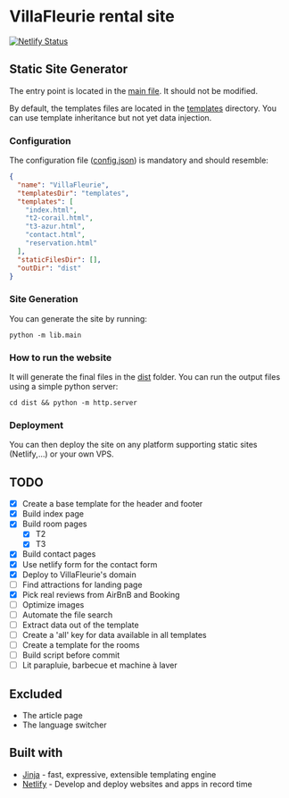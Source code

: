 # VillaFleurie rental site

[![Netlify Status](https://api.netlify.com/api/v1/badges/aa5c29ee-eced-46dd-ad53-1e0822001364/deploy-status)](https://app.netlify.com/sites/villafleurie-site/deploys)

## Static Site Generator

The entry point is located in the [main file](./lib/main.py). It should not be modified.

By default, the templates files are located in the [templates](./templates) directory.
You can use template inheritance but not yet data injection.
### Configuration

The configuration file ([config.json](./config.json)) is mandatory and should resemble:

```json
{
  "name": "VillaFleurie",
  "templatesDir": "templates",
  "templates": [
    "index.html",
    "t2-corail.html",
    "t3-azur.html",
    "contact.html",
    "reservation.html"
  ],
  "staticFilesDir": [],
  "outDir": "dist"
}
```

### Site Generation

You can generate the site by running:

```shell
python -m lib.main
```

### How to run the website

It will generate the final files in the [dist](./dist) folder.
You can run the output files using a simple python server:

```shell
cd dist && python -m http.server
```

### Deployment

You can then deploy the site on any platform supporting static sites (Netlify,…) or your own VPS.

## TODO

- [X] Create a base template for the header and footer
- [X] Build index page
- [X] Build room pages
    - [x] T2
    - [x] T3
- [X] Build contact pages
- [X] Use netlify form for the contact form
- [x] Deploy to VillaFleurie's domain
- [ ] Find attractions for landing page
- [x] Pick real reviews from AirBnB and Booking
- [ ] Optimize images
- [ ] Automate the file search
- [ ] Extract data out of the template
- [ ] Create a 'all' key for data available in all templates
- [ ] Create a template for the rooms
- [ ] Build script before commit
- [ ] Lit parapluie, barbecue et machine à laver

## Excluded

* The article page
* The language switcher

## Built with

- [Jinja](https://jinja.palletsprojects.com/en/3.1.x/) - fast, expressive, extensible templating
  engine
- [Netlify](https://www.netlify.com/) - Develop and deploy websites and apps in record time